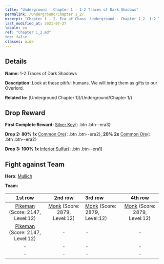 ```yaml
---
title: "Underground - Chapter 1 - 1-2 Traces of Dark Shadows"
permalink: /Underground/Chapter 1_2/
excerpt: "Chapter 1 - 2. Era of Chaos  Underground - Chapter 1_2. 1-2 Traces of Dark Shadows"
last_modified_at: 2021-07-27
locale: en
ref: "Chapter 1_2.md"
toc: false
classes: wide
---
```


## Details

 **Name:** 1-2 Traces of Dark Shadows

 **Description:** Look at these pitiful humans. We will bring them as gifts to our Overlord.

 **Related to:** [Underground Chapter 1](/Underground/Chapter 1/)

## Drop Reward

 **First Complete Reward:** [Silver Key](/Items/con_693/){: .btn .btn--era3}

 **Drop 2:** **80% 1x** [Common Ore](/Items/mat_6/){: .btn .btn--era2}, **20% 2x** [Common Ore](/Items/mat_6/){: .btn .btn--era2}

 **Drop 3:** **100% 1x** [Inferior Sulfur](/Items/mat_3/){: .btn .btn--era1}


## Fight against Team
 **Hero:** [Mullich](/heroes/Mullich/)

 **Team:**


  | 1st row | 2nd row | 3rd row | 4th row |
  |:----:|:----:|:----|:----:|
  | [Pikeman](/units/Pikeman/) (Score: 2147, Level:12)  | [Monk](/units/Monk/) (Score: 2879, Level:12)  | [Monk](/units/Monk/) (Score: 2879, Level:12)  | [Monk](/units/Monk/) (Score: 2879, Level:12)  |
  | [Pikeman](/units/Pikeman/) (Score: 2147, Level:12)  | - | - | - |
  | - | - | - | - |
  | - | - | - | - |


